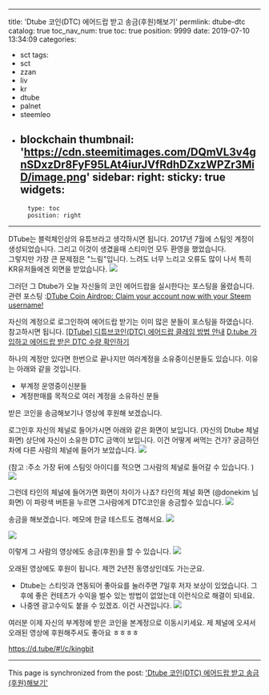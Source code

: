 
---
title: 'Dtube 코인(DTC) 에어드랍 받고 송금(후원)해보기'
permlink: dtube-dtc
catalog: true
toc_nav_num: true
toc: true
position: 9999
date: 2019-07-10 13:34:09
categories:
- sct
tags:
- sct
- zzan
- liv
- kr
- dtube
- palnet
- steemleo
- blockchain
thumbnail: 'https://cdn.steemitimages.com/DQmVL3v4gnSDxzDr8FyF95LAt4iurJVfRdhDZxzWPZr3MiD/image.png'
sidebar:
    right:
        sticky: true
widgets:
    -
        type: toc
        position: right
---


DTube는 블럭체인상의 유튜브라고 생각하시면 됩니다. 2017년  7월에 스팀잇 계정이 생성되었습니다. 그리고 이것이 생겼을때 스티미언 모두 환영을 했었습니다.  
그렇지만 가장 큰 문제점은 "느림"입니다. 느려도 너무 느리고 오류도 많이 나서 특히 KR유저들에겐 외면을 받았습니다. 
![](https://cdn.steemitimages.com/DQmVL3v4gnSDxzDr8FyF95LAt4iurJVfRdhDZxzWPZr3MiD/image.png)

그러던 그 Dtube가 오늘 자신들의 코인 에어드랍을 실시한다는 포스팅을 올렸습니다. 
관련 포스팅 :[DTube Coin Airdrop: Claim your account now with your Steem username!](https://steemit.com/steem/@dtube/dtube-coin-airdrop-claim-your-account-now-with-your-steem-username)

자신의 계정으로 로그인하여 에어드랍 받기는 이미 많은 분들이 포스팅을 하였습니다. 참고하시면 됩니다. 
[[DTube] 디튜브코인(DTC) 에어드랍 클레임 방법 안내](https://www.steemcoinpan.com/sct/@donekim/dtube-dtc)
[D.tube 가입하고 에어드랍 받은 DTC 수량 확인하기](https://www.steemcoinpan.com/sct/@relaxkim/d-tube-dtc)

하나의 계정만 있다면 한번으로 끝나지만 여러계정을 소유중이신분들도 있습니다.  이유는 아래와 같을 것입니다. 
- 부계정 운영중이신분들
- 계정판매를 목적으로 여러 계정을 소유하신 분들


 받은 코인을 송금해보기나 영상에 후원해  보겠습니다. 



로그인후 자신의 체널로 들어가시면 아래와 같은 화면이 보입니다. (자신의 Dtube 체널화면)
상단에 자신이 소유한 DTC 금액이 보입니다. 이건 어떻게 써먹는 건가? 궁금하던 차에 다른 사람의 체널에 들어가 보았습니다. 
![](https://cdn.steemitimages.com/DQmcNPS4xSx9uPxx2QkdRwPf3uGh7h9nWHsNTtqx7ZjJPCf/image.png)

(참고 :주소 가장 뒤에 스팀잇 아이디를 적으면 그사람의 체널로 들어갈 수 있습니다. )
![](https://cdn.steemitimages.com/DQmXRSzboiimgx2WaTzaaki6waKaPQH61gFLbXW57YTZFMz/image.png)

그런데 타인의 체널에 들어가면 화면이 차이가 나죠?  타인의 체널 화면 (@donekim 님 화면)
이 파랑색 버튼을 누르면 그사람에게 DTC코인을 송금할수 있습니다. 
![](https://cdn.steemitimages.com/DQmctPaut5wbFS6ET8btA5A3dtmwu1dHVkfX86BqR4JiDsx/image.png)

송금을 해보겠습니다. 메모에 한글 테스트도 겸해서요. 
![](https://cdn.steemitimages.com/DQmebp4xMi3F1gsW85j9EubWr6vmdePXuRpbPx9LkzDRWrC/image.png)

![](https://cdn.steemitimages.com/DQmbQFTJqLzwoSdHAHznugoVFufCY9wnaYignBXXwNZ818F/image.png)

이렇게 그 사람의 영상에도 송금(후원)을 할 수 있습니다. 
![](https://cdn.steemitimages.com/DQmYY8cUAU6JBewrDTpdTVikdexQy8iH6z9HhWSqpfRBi5x/image.png)

오래된 영상에도 후원이 됩니다.  제껀 2년전 동영상인데도 가는군요. 
- Dtube는 스티잇과 연동되어 좋아요를 눌러주면 7일후 저자 보상이 있었습니다. 그후에 좋은 컨테츠가 수익을 벌수 있는 방법이 없었는데 이런식으로 해결이 되네요. 
- 나중엔 광고수익도 붙을 수 있겠죠. 이건 사견입니다. 
![](https://cdn.steemitimages.com/DQmYzrRconv6ijTvGzmWXPEJ7KNF6Wrak1qwTFAgD9SyNkp/image.png)

여러분 이제 자신의 부계정에 받은 코인을 본계정으로 이동시키세요. 
제 체널에 오셔서 오래된 영상에 후원해주셔도 좋아요 ㅎㅎㅎㅎ


https://d.tube/#!/c/kingbit

- - -

This page is synchronized from the post: ['Dtube 코인(DTC) 에어드랍 받고 송금(후원)해보기'](https://steemit.com/@kingbit/dtube-dtc)
